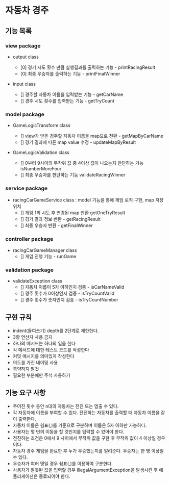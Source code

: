 # 자동차 경주
## 기능 목록
### view package
- output class
    + [0] 경기 시도 횟수 만큼 실행결과를 출력하는 기능 - printRacingResult
    + [0] 최종 우승자를 출력하는 기능 - printFinalWinner
  
- input class
    + [] 경주할 자동차 이름을 입력받는 기능 - getCarName
    + [] 경주 시도 횟수를 입력받는 기능 - getTryCount
  
### model package
- GameLogicTransform class
    + [] view가 받은 경주할 자동차 이름을 map으로 전환 - getMapByCarName
    + [] 경기 결과에 따른 map value 수정 - updateMapByResult
  
- GameLogicValidation class
    + [] 0부터 9사이의 무작위 값 중 4이상 값이 나오는지 판단하는 기능 isNumberMoreFour
    + [] 최종 우승자를 판단하는 기능 validateRacingWinner
  
### service package
- racingCarGameService class : model 기능을 통해 게임 로직 구현, map 저장 위치
    + [] 게임 1회 시도 후 변경된 map 반환  getOneTryResult
    + [] 경기 결과 정보 반환 - getRacingResult
    + [] 최종 우승자 반환 - getFinalWinner

### controller package
- racingCarGameManager class
    + [] 게임 진행 기능 - runGame
  
### validation package
- validateException class
    + [] 자동차 이름이 5자 이하인지 검증 - isCarNameValid
    + [] 경주 횟수가 0이상인지 검증 - isTryCountValid
    + [] 경주 횟수가 숫자인지 검증 - isTryCountNumber
  
## 구현 규칙
- indent(들여쓰기) depth를 2단계로 제한한다.
- 3항 연산자 사용 금지
- 하나의 메서드는 하나의 일을 한다
- 각 메서드에 대한 테스트 코드를 작성한다
- 커밋 메시지를 의미있게 작성한다
- 의도를 가진 네이밍 사용
- 축약하지 말것
- 필요한 부분에만 주석 사용하기

## 기능 요구 사항
- 주어진 횟수 동안 n대의 자동차는 전진 또는 멈출 수 있다.
- 각 자동차에 이름을 부여할 수 있다. 전진하는 자동차를 출력할 때 자동차 이름을 같이 출력한다.
- 자동차 이름은 쉼표(,)를 기준으로 구분하며 이름은 5자 이하만 가능하다.
- 사용자는 몇 번의 이동을 할 것인지를 입력할 수 있어야 한다.
- 전진하는 조건은 0에서 9 사이에서 무작위 값을 구한 후 무작위 값이 4 이상일 경우이다.
- 자동차 경주 게임을 완료한 후 누가 우승했는지를 알려준다. 우승자는 한 명 이상일 수 있다.
- 우승자가 여러 명일 경우 쉼표(,)를 이용하여 구분한다.
- 사용자가 잘못된 값을 입력할 경우 IllegalArgumentException을 발생시킨 후 애플리케이션은 종료되어야 한다.